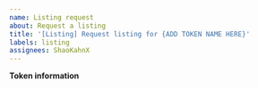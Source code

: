 ```yaml
---
name: Listing request
about: Request a listing
title: '[Listing] Request listing for {ADD TOKEN NAME HERE}'
labels: listing
assignees: ShaoKahnX
---
```


**Token information**
